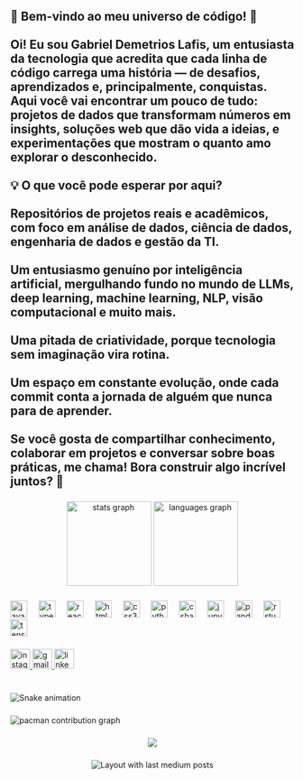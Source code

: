 <h2 align="left">🌟 Bem-vindo ao meu universo de código! 🌟<br><br>Oi! Eu sou Gabriel Demetrios Lafis, um entusiasta da tecnologia que acredita que cada linha de código carrega uma história — de desafios, aprendizados e, principalmente, conquistas. Aqui você vai encontrar um pouco de tudo: projetos de dados que transformam números em insights, soluções web que dão vida a ideias, e experimentações que mostram o quanto amo explorar o desconhecido.<br><br>💡 O que você pode esperar por aqui?<br><br>Repositórios de projetos reais e acadêmicos, com foco em análise de dados, ciência de dados, engenharia de dados e gestão da TI.<br><br>Um entusiasmo genuíno por inteligência artificial, mergulhando fundo no mundo de LLMs, deep learning, machine learning, NLP, visão computacional e muito mais.<br><br>Uma pitada de criatividade, porque tecnologia sem imaginação vira rotina.<br><br>Um espaço em constante evolução, onde cada commit conta a jornada de alguém que nunca para de aprender.<br><br>Se você gosta de compartilhar conhecimento, colaborar em projetos e conversar sobre boas práticas, me chama! Bora construir algo incrível juntos? 🚀</h2>

###

<div align="center">
  <img src="https://github-readme-stats.vercel.app/api?username=galafis&hide_title=false&hide_rank=false&show_icons=true&include_all_commits=true&count_private=true&disable_animations=false&theme=dracula&locale=en&hide_border=false" height="150" alt="stats graph"  />
  <img src="https://github-readme-stats.vercel.app/api/top-langs?username=galafis&locale=en&hide_title=false&layout=compact&card_width=320&langs_count=5&theme=dracula&hide_border=false" height="150" alt="languages graph"  />
</div>

###

<div align="left">
  <img src="https://cdn.jsdelivr.net/gh/devicons/devicon/icons/javascript/javascript-original.svg" height="30" alt="javascript logo"  />
  <img width="12" />
  <img src="https://cdn.jsdelivr.net/gh/devicons/devicon/icons/typescript/typescript-original.svg" height="30" alt="typescript logo"  />
  <img width="12" />
  <img src="https://cdn.jsdelivr.net/gh/devicons/devicon/icons/react/react-original.svg" height="30" alt="react logo"  />
  <img width="12" />
  <img src="https://cdn.jsdelivr.net/gh/devicons/devicon/icons/html5/html5-original.svg" height="30" alt="html5 logo"  />
  <img width="12" />
  <img src="https://cdn.jsdelivr.net/gh/devicons/devicon/icons/css3/css3-original.svg" height="30" alt="css3 logo"  />
  <img width="12" />
  <img src="https://cdn.jsdelivr.net/gh/devicons/devicon/icons/python/python-original.svg" height="30" alt="python logo"  />
  <img width="12" />
  <img src="https://cdn.jsdelivr.net/gh/devicons/devicon/icons/csharp/csharp-original.svg" height="30" alt="csharp logo"  />
  <img width="12" />
  <img src="https://cdn.jsdelivr.net/gh/devicons/devicon/icons/jupyter/jupyter-original.svg" height="30" alt="jupyter logo"  />
  <img width="12" />
  <img src="https://cdn.jsdelivr.net/gh/devicons/devicon/icons/pandas/pandas-original.svg" height="30" alt="pandas logo"  />
  <img width="12" />
  <img src="https://cdn.jsdelivr.net/gh/devicons/devicon/icons/rstudio/rstudio-original.svg" height="30" alt="rstudio logo"  />
  <img width="12" />
  <img src="https://cdn.jsdelivr.net/gh/devicons/devicon/icons/tensorflow/tensorflow-original.svg" height="30" alt="tensorflow logo"  />
</div>

###

<div align="left">
  <a href="https://www.instagram.com/gabrieldlafis/" target="_blank">
    <img src="https://img.shields.io/static/v1?message=Instagram&logo=instagram&label=&color=E4405F&logoColor=white&labelColor=&style=for-the-badge" height="35" alt="instagram logo"  />
  </a>
  <a href="gabrieldemetrios@gmail.com" target="_blank">
    <img src="https://img.shields.io/static/v1?message=Gmail&logo=gmail&label=&color=D14836&logoColor=white&labelColor=&style=for-the-badge" height="35" alt="gmail logo"  />
  </a>
  <a href="www.linkedin.com/in/gabriel-demetrios-lafis-62197711b" target="_blank">
    <img src="https://img.shields.io/static/v1?message=LinkedIn&logo=linkedin&label=&color=0077B5&logoColor=white&labelColor=&style=for-the-badge" height="35" alt="linkedin logo"  />
  </a>
</div>

###

<br clear="both">

<img src="https://raw.githubusercontent.com/galafis/galafis/output/snake.svg" alt="Snake animation" />

###

<picture>
  <source media="(prefers-color-scheme: dark)" srcset="https://raw.githubusercontent.com/galafis/galafis/output/pacman-contribution-graph-dark.svg">
  <source media="(prefers-color-scheme: light)" srcset="https://raw.githubusercontent.com/galafis/galafis/output/pacman-contribution-graph.svg">
  <img alt="pacman contribution graph" src="https://raw.githubusercontent.com/galafis/galafis/output/pacman-contribution-graph.svg">
</picture>

###

<div align="center">
  <img src="https://profile-counter.glitch.me/galafis/count.svg?"  />
</div>

###

<div align="center">
  <img src="https://github-read-medium-git-main.pahlevikun.vercel.app/latest?limit=4" alt="Layout with last medium posts"  />
</div>

###
